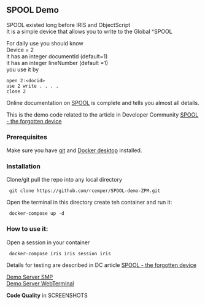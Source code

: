 ## SPOOL Demo

SPOOL existed long before IRIS and ObjectScript   
It is a simple device that allows you to write to the Global ^SPOOL 

For daily use you should know   
Device = 2    
it has an integer documentId (default=1)   
it has an integer lineNumber (default =1)    
you use it by  
```
open 2:<docid>
use 2 write . . . .  
close 2
```
Online documentation on [SPOOL](http://docs.intersystems.com/latest/csp/docbook/DocBook.UI.Page.cls?KEY=GIOD_spool) is complete and tells you almost all details.   

This is the demo code related to the article in Developer Community [SPOOL - the forgotten device](https://community.intersystems.com/post/spool-forgotten-device)

### Prerequisites  
Make sure you have [git](https://git-scm.com/book/en/v2/Getting-Started-Installing-Git) and [Docker desktop](https://www.docker.com/products/docker-desktop) installed.   
### Installation   
Clone/git pull the repo into any local directory  
```
 git clone https://github.com/rcemper/SPOOL-demo-ZPM.git   
```
Open the terminal in this directory create teh container and run it:   
```
 docker-compose up -d
```
### How to use it:   

Open a session in your container   
```
 docker-compose iris iris session iris
 ```
Details for testing are described in DC article [SPOOL - the forgotten device](https://community.intersystems.com/post/spool-forgotten-device)   

[Demo Server SMP](https://spool-demo.demo.community.intersystems.com/csp/sys/UtilHome.csp)   
[Demo Server WebTerminal](https://spool-demo.demo.community.intersystems.com/terminal/)    
        
**Code Quality** in SCREENSHOTS   
